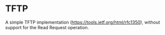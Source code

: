 # TFTP
A simple TFTP implementation (https://tools.ietf.org/html/rfc1350), without support for the Read Request operation.

